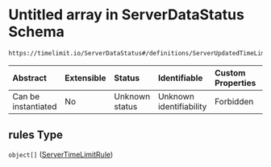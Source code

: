# Untitled array in ServerDataStatus Schema

```txt
https://timelimit.io/ServerDataStatus#/definitions/ServerUpdatedTimeLimitRules/properties/rules
```



| Abstract            | Extensible | Status         | Identifiable            | Custom Properties | Additional Properties | Access Restrictions | Defined In                                                                           |
| :------------------ | :--------- | :------------- | :---------------------- | :---------------- | :-------------------- | :------------------ | :----------------------------------------------------------------------------------- |
| Can be instantiated | No         | Unknown status | Unknown identifiability | Forbidden         | Allowed               | none                | [ServerDataStatus.schema.json*](ServerDataStatus.schema.json "open original schema") |

## rules Type

`object[]` ([ServerTimeLimitRule](serverdatastatus-definitions-servertimelimitrule.md))

